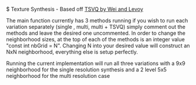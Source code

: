 $ Texture Synthesis - Based off [TSVQ by Wei and Levoy](https://graphics.stanford.edu/papers/texture-synthesis-sig00/texture.pdf)

The main function currently has 3 methods running if you wish to run each variation 
separately (single , multi, multi + TSVQ) simply comment out the methods and leave the desired
one uncommented. In order to change the neighborhood sizes, at the top of each of the methods
is an integer value "const int nbGrid = N". Changing N into your desired value will construct an
NxN neighborhood, everything else is setup perfectly.

Running the current implementation will run all three variations with a 9x9 neighborhood for the 
single resolution synthesis and a 2 level 5x5 neighborhood for the multi resolution case
